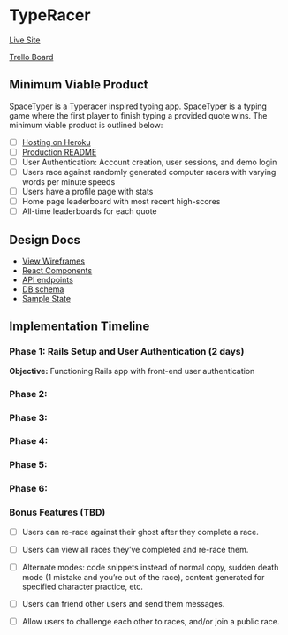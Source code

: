 # TypeRacer

[Live Site][live]

[Trello Board](https://trello.com/b/xpCc28ln/spacetyper)

## Minimum Viable Product

SpaceTyper is a Typeracer inspired typing app. SpaceTyper is a typing game where the first player to finish typing a provided quote wins. The minimum viable product is outlined below:

- [ ] [Hosting on Heroku][live]
- [ ] [Production README](../README.md)
- [ ] User Authentication: Account creation, user sessions, and demo login
- [ ] Users race against randomly generated computer racers with varying words per minute speeds
- [ ] Users have a profile page with stats
- [ ] Home page leaderboard with most recent high-scores
- [ ] All-time leaderboards for each quote

## Design Docs
* [View Wireframes](./wireframes)
* [React Components](./component-hierarchy.md)
* [API endpoints](./api-endpoints.md)
* [DB schema](./schema.md)
* [Sample State](./sample-state.md)

## Implementation Timeline

### Phase 1: Rails Setup and User Authentication (2 days)

**Objective:** Functioning Rails app with front-end user authentication

### Phase 2:

### Phase 3:

### Phase 4:

### Phase 5:

### Phase 6:

### Bonus Features (TBD)
- [ ] Users can re-race against their ghost after they complete a race.
- [ ] Users can view all races they’ve completed and re-race them.
- [ ] Alternate modes: code snippets instead of normal copy, sudden death mode (1 mistake and you’re out of the race), content generated for specified character practice, etc.
- [ ] Users can friend other users and send them messages.
- [ ] Allow users to challenge each other to races, and/or join a public race.


[live]: http://www.herokuapp.com
